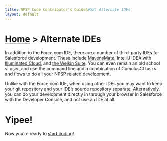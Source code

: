 ```yaml
---
title: NPSP Code Contributor's Guide&#58; Alternate IDEs
layout: default
---
```

# [Home](http://developer.salesforcefoundation.org/Cumulus/Contributor/) > Alternate IDEs

In addition to the Force.com IDE, there are a number of third-party IDEs for Salesforce development. These include [MavensMate](http://mavensmate.com/), IntelliJ IDEA with [Illuminated Cloud](http://www.illuminatedcloud.com/), and [the Welkin Suite](https://welkinsuite.com/). You can even remain an old school vi user, and use the command line and a combination of CumulusCI tasks and flows to do all your NPSP related development.

Unlike with the Force.com IDE, when using other IDEs you may want to keep your git repository and your IDE’s source repository separate. Alternatively, you can do your development directly in through your browser in Salesforce with the Developer Console, and not use an IDE at all.

# Yipee!

Now you’re ready to [start coding](Do-the-Work.html)!
